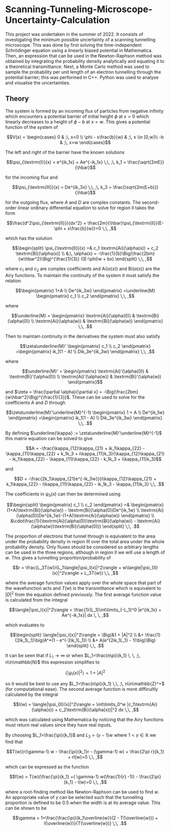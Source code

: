 # Scanning-Tunneling-Microscope-Uncertainty-Calculation
This project was undertaken in the summer of 2022. It consists of investigating the minimum possible uncertainty of a scanning tunnelling microscope. This was done by first solving the time-independent Schr&ouml;dinger equation using a linearly biased potential in Mathematica. Then, an expression that can be used in the Newton-Raphson method was obtained by integrating the probability density analytically and equating it to a theoretical transmittance. Next, a Monte Carlo method was used to sample the probability per unit length of an electron tunnelling through the potential barrier; this was performed in C++. Python was used to analyse and visualise the uncertainties.

## Theory
The system is formed by an incoming flux of particles from negative infinity which encounters a potential barrier of initial height $\phi$ at $x=0$ which linearly decreases to a height of $\phi-b$ at $x=w$. This gives a potential function of the system of
```math
V(x) = 
\begin{cases}
    0 & ;\, x<0 \\
    \phi - x\frac{b}{w} & ;\, x \in [0,w]\\
    -b & ;\, x>w
\end{cases}
```
The left and right of the barrier have the known solutions
```math
\psi_{\textrm{I}}(x) = e^{ik_1x} + Ae^{-ik_1x} \,\, ;\, k_1 = \frac{\sqrt{2mE}}{\hbar}
```
for the incoming flux and
```math
\psi_{\textrm{III}}(x) = De^{ik_3x} \,\, ;\, k_3 = \frac{\sqrt{2m(E+b)}}{\hbar}
```
for the outgoing flux, where $`A`$ and $`D`$ are complex constants. The second-order linear ordinary differential equation to solve for region II takes the form
```math
\frac{d^2\psi_{\textrm{II}}}{dx^2} + \frac{2m}{\hbar}\psi_{\textrm{II}}(E-\phi + x\frac{b}{w})=0 \,\, ,
```
which has the solution
```math
\begin{split}
    \psi_{\textrm{II}}(x) =& c_1 \textrm{Ai}(\alpha(x)) + c_2 \textrm{Bi}(\alpha(x))  \\
                    &;\, \alpha(x) = -\frac{1}{b}\Big(\frac{2bm}{w\hbar^2}\Big)^{\frac{1}{3}} ((E-\phi)w + bx)
\end{split}
\,\, ,
```
where $`c_1`$ and $`c_2`$ are complex coefficients and $`\textrm{Ai}(\alpha(x))`$ and $`\textrm{Bi}(\alpha(x))`$ are the Airy functions. To maintain the continuity of the system it must satisfy the relation
```math
\begin{pmatrix}
    1+A \\
    De^{ik_3w}
\end{pmatrix}
=\underline{M}
\begin{pmatrix}
    c_1 \\
    c_2
\end{pmatrix}
\,\, ,
```
where
```math
\underline{M} =
 \begin{pmatrix}
    \textrm{Ai}(\alpha(0)) & \textrm{Bi}(\alpha(0)) \\
    \textrm{Ai}(\alpha(w)) & \textrm{Bi}(\alpha(w)) 
\end{pmatrix}
\,\, .
```
Then to maintain continuity in the derivatives the system must also satisfy
```math
\zeta\underline{M}'
\begin{pmatrix}
    c_1 \\
    c_2
\end{pmatrix}
=\begin{pmatrix}
    ik_1(1 - A) \\
    Dik_3e^{ik_3w}
\end{pmatrix}
\,\, ,
```
where
```math
\underline{M}' = 
\begin{pmatrix}
    \textrm{Ai}'(\alpha(0)) & \textrm{Bi}'(\alpha(0)) \\
    \textrm{Ai}'(\alpha(w)) & \textrm{Bi}'(\alpha(w)) 
\end{pmatrix}
```
and $`\zeta = \frac{\partial \alpha}{\partial x} = -\Big(\frac{2bm}{w\hbar^2}\Big)^{\frac{1}{3}}`$. These can be used to solve for the coefficients $`A`$ and $`D`$ through
```math
\zeta\underline{M}'\underline{M}^{-1}
\begin{pmatrix}
    1 + A \\
    De^{ik_1w}
\end{pmatrix}
=\begin{pmatrix}
    ik_1(1 - A) \\
    Dik_3e^{ik_3w}
\end{pmatrix}
\,\, .
```
By defining $`\underline{\kappa} := \zeta\underline{M}'\underline{M}^{-1}`$ this matrix equation can be solved to give
```math
A = -\frac{\kappa_{12}\kappa_{21} + ik_1\kappa_{22} - \kappa_{11}\kappa_{22} + k_1k_3 + i\kappa_{11}k_3}{\kappa_{12}\kappa_{21} - ik_1\kappa_{22} - \kappa_{11}\kappa_{22} - k_1k_3 + i\kappa_{11}k_3}
```
and
```math
D = -\frac{2k_1\kappa_{21}e^{-ik_3w}}{i\kappa_{12}\kappa_{21} + k_1\kappa_{22} - i\kappa_{11}\kappa_{22} - ik_1k_3 - \kappa_{11}k_3} \,\, .
```
The coefficients in $`\psi_{II}(x)`$ can then be determined using
```math
\begin{split}
    \begin{pmatrix}
        c_1 \\
        c_2
    \end{pmatrix}
    =&
    \begin{pmatrix}
        (1+A)\textrm{Bi}(\alpha(w)) - \textrm{Bi}(\alpha(0))De^{ik_1w} \\
        \textrm{Ai}(\alpha(0))De^{ik_1w}-(1+A)\textrm{Ai}(\alpha(w))
    \end{pmatrix} \\
    &\cdot\frac{1}{\textrm{Ai}(\alpha(0))\textrm{Bi}(\alpha(w)) - \textrm{Ai}(\alpha(w))\textrm{Bi}(\alpha(0))}
\end{split}
\,\, .
```


The proportion of electrons that tunnel through is equivalent to the area under the probability density in region III over the total area under the whole probability density. Only fluxes should be considered so arbitrary lengths can be used in the three regions, although in region II we will use a length of $w$. This gives a tunnelling proportion/probability of
```math
r = \frac{L_3T(w)}{L_1\langle|\psi_I(x)|^2\rangle + w\langle|\psi_{II}(x)|^2\rangle + L_3T(w)} \,\, ,
```
where the average function values apply over the whole space that part of the wavefunction acts and $`T(w)`$ is the transmittance which is equivalent to $|D|^2$ from the equation defined previously. The first average function value is calculated from the integral
```math
\langle|\psi_I(x)|^2\rangle = \frac{1}{L_1}\int\limits_{-L_1}^0 |e^{ik_1x} + Ae^{-ik_1x}| dx \, \, ,
```
which evaluates to
```math
\begin{split}
    \langle|\psi_I(x)|^2\rangle = \Big(&1 + |A|^2 \\
                        &+ \frac{1}{2ik_1L_1}\big(A^*(1 - e^{-2ik_1L_1}) \\
                        &+ A(e^{2ik_1L_1} - 1)\big)\Big)
\end{split}
\,\, .
```
It can be seen that if $`L_1\rightarrow\infty`$ or when $`L_1=\frac{n\pi}{k_1} \, \, ;\, n\in\mathbb{N}`$ this expression simplifies to
```math
\langle|\psi_I(x)|^2\rangle = 1 + |A|^2
```
so it would be best to use any $`L_1=\frac{n\pi}{k_1} \,\, ;\, n\in\mathbb{Z}^+`$ (for computational ease). The second average function is more difficultly calculated by the integral
```math
I(w) = \langle|\psi_{II}(x)|^2\rangle = \int\limits_0^w |c_1\textrm{Ai}(\alpha(x)) + c_2\textrm{Bi}(\alpha(x))|^2 dx \,\, ,
```
which was calculated using Mathematica by noticing that the Airy functions must return real values since they have real inputs.


By choosing $`L_1=\frac{\pi}{k_1}`$ and $`L_3=(\gamma-1) w`$ where $`1<\gamma\in\mathbb{R}`$ we find that
```math
T(w)(r(\gamma-1) w - \frac{\pi}{k_1}r - (\gamma-1) w) + \frac{2\pi r}{k_1} + rI(w)=0 \,\, ,
```
which can be expressed as the function
```math
f(w) = T(w)(\frac{\pi}{k_1} +( \gamma-1) w(\frac{1}{r} -1)) - \frac{2\pi}{k_1} - I(w)=0 \,\, ,
```
where a root-finding method like Newton-Raphson can be used to find $`w`$.
An appropriate value of $\gamma$ can be selected such that the tunnelling proportion is defined to be $`0.5`$ when the width is at its average value. This can be shown to be
```math
\gamma = 1+\frac{\frac{\pi}{k_1\overline{w}}(2 - T(\overline{w})) + I(\overline{w})}{T(\overline{w})} \,\, .
```

